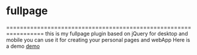 # fullpage

=================================================================
this is my fullpage plugin based on jQuery for desktop and mobile
you can use it for creating your personal pages and webApp
Here is a demo [demo](http://http://jiangshanmeta.github.io/myWork/org/myFullpage/myFullpage.html)
